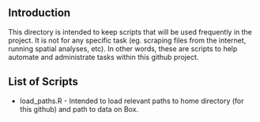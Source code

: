 ## Introduction

This directory is intended to keep scripts that will be used frequently in the project. It is not for any specific task (eg. scraping files from the internet, running spatial analyses, etc). In other words, these are scripts to help automate and administrate tasks within this github project.

## List of Scripts

* load_paths.R - Intended to load relevant paths to home directory (for this github) and path to data on Box.